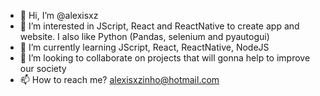 - 👋 Hi, I’m @alexisxz
- 👀 I’m interested in JScript, React and ReactNative to create app and website. I also like Python (Pandas, selenium and pyautogui)
- 🌱 I’m currently learning JScript, React, ReactNative, NodeJS
- 💞️ I’m looking to collaborate on projects that will gonna help to improve our society
- 📫 How to reach me? alexisxzinho@hotmail.com

<!---
alexisxz/alexisxz is a ✨ special ✨ repository because its `README.md` (this file) appears on your GitHub profile.
You can click the Preview link to take a look at your changes.
--->
